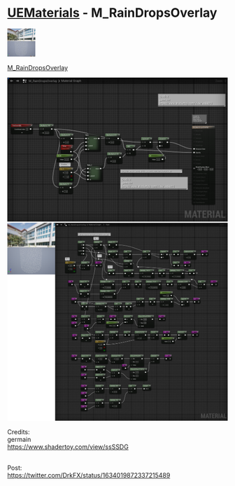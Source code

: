 # <a href="..">UEMaterials</a> - M_RainDropsOverlay
<img src="M_RainDropsOverlay_00.jpeg" width="64px" /><br/>

<a href="../M_RainDropsOverlay.uasset">M_RainDropsOverlay</a><br/>

<img src="M_RainDropsOverlay_01.png" width="640px" /><br/>
<img src="M_RainDropsOverlay_02.png" width="640px" /><br/>

Credits:<br/>
germain<br/>
<a href="https://www.shadertoy.com/view/ssSSDG">https://www.shadertoy.com/view/ssSSDG</a><br/>

<br/>
Post:<br/>
<a href="https://twitter.com/DrkFX/status/1634019872337215489">https://twitter.com/DrkFX/status/1634019872337215489</a><br/>